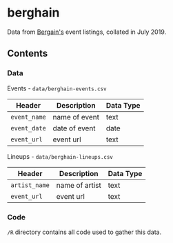 # berghain

Data from [Bergain's](http://berghain.de/) event listings, collated in July 2019.

## Contents

### Data

Events - `data/berghain-events.csv`

| Header | Description | Data Type |
| --- | --- | --- |
| `event_name` | name of event | text |
| `event_date` | date of event | date |
| `event_url` | event url | text |

Lineups - `data/berghain-lineups.csv`

| Header | Description | Data Type |
| --- | --- | --- |
| `artist_name` | name of artist | text |
| `event_url` | event url | text |

### Code

`/R` directory contains all code used to gather this data.
